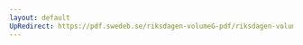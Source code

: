 ```yaml
---
layout: default
UpRedirect: https://pdf.swedeb.se/riksdagen-volumeG-pdf/riksdagen-volumeG-pdf/data/199596/reg_199596/reg_199596_0040.pdf
---
```

